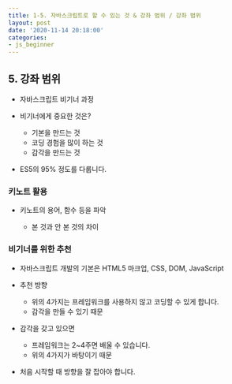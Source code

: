 ```yaml
---
title: 1-5. 자바스크립트로 할 수 있는 것 & 강좌 범위 / 강좌 범위
layout: post
date: '2020-11-14 20:18:00'
categories:
- js_beginner
---
```


## 5. 강좌 범위

* 자바스크립트 비기너 과정
* 비기너에게 중요한 것은?
    
    * 기본을 만드는 것
    * 코딩 경험을 많이 하는 것
    * 감각을 만드는 것
    
* ES5의 95% 정도를 다룹니다.

### 키노트 활용

* 키노트의 용어, 함수 등을 파악
 
    * 본 것과 안 본 것의 차이
    
### 비기너를 위한 추천

* 자바스크립트 개발의 기본은 HTML5 마크업, CSS, DOM, JavaScript
* 추천 방향

    * 위의 4가지는 프레임워크를 사용하지 않고 코딩할 수 있게 합니다.
    * 감각을 만들 수 있기 때문
    
* 감각을 갖고 있으면

    * 프레임워크는 2~4주면 배울 수 있습니다.
    * 위의 4가지가 바탕이기 때문
    
* 처음 시작할 때 방향을 잘 잡아야 합니다.